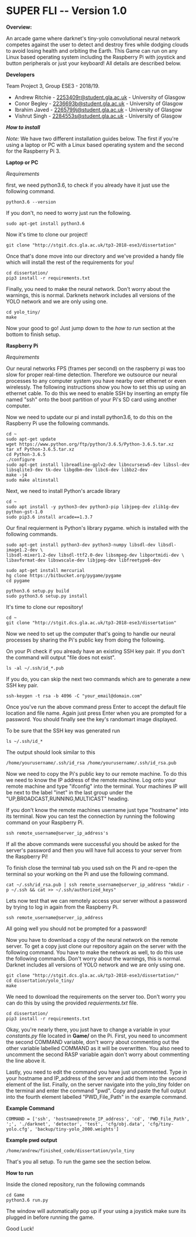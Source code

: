 # **SUPER FLI -- Version 1.0**


**Overview:**

An arcade game where darknet's tiny-yolo convolutional neural network competes against the user to detect and destroy fires while dodging clouds to avoid losing health and orbiting the Earth. This Game can run on any Linux based operating system including the Raspberry Pi with joystick and button peripherals or just your keyboard! All details are described below.


**Developers**

Team Project 3, Group ESE3 - 2018/19.

* Andrew Ritchie - 2253409r@student.gla.ac.uk - University of Glasgow
* Conor Begley   - 2236693b@student.gla.ac.uk - University of Glasgow
* Ibrahim Javed  - 2265799j@student.gla.ac.uk - University of Glasgow
* Vishrut Singh  - 2284553s@student.gla.ac.uk - University of Glasgow


***How to install***

*Note:*  We have two different installation guides below. The first if you're using a laptop or PC with a Linux based operating system and the second for the Raspberry Pi 3.




**Laptop or PC**

*Requirements*

first, we need python3.6, to check if you already have it just use the following command.

```
python3.6 --version
```

If you don't, no need to worry just run the following.
```
sudo apt-get install python3.6
```

Now it's time to clone our project!

```
git clone "http://stgit.dcs.gla.ac.uk/tp3-2018-ese3/dissertation"
```

Once that's done move into our directory and we've provided a handy file which will install the rest of the requirements for you!
```
cd dissertation/
pip3 install -r requirements.txt
```

Finally, you need to make the neural network. Don't worry about the warnings, this is normal. Darknets network includes all versions of the YOLO network and we are only using one.
```
cd yolo_tiny/
make
```
Now your good to go! Just jump down to the *how to run* section at the bottom to finish setup.




**Raspberry Pi**

*Requirements*

Our neural networks FPS (frames per second) on the raspberry pi was too slow for proper real-time detection. Therefore we outsource our neural processes to any computer system you have nearby over ethernet or even wirelessly. The following instructions show you how to set this up using an ethernet cable. To do this we need to enable SSH by inserting an empty file named "ssh" onto the boot partition of your Pi's SD card using another computer.

Now we need to update our pi and install python3.6, to do this on the Raspberry Pi use the following commands.
```
cd ~
sudo apt-get update
wget https://www.python.org/ftp/python/3.6.5/Python-3.6.5.tar.xz
tar xf Python-3.6.5.tar.xz
cd Python-3.6.5
./configure
sudo apt-get install libreadline-gplv2-dev libncursesw5-dev libssl-dev libsqlite3-dev tk-dev libgdbm-dev libc6-dev libbz2-dev
make -j4
sudo make altinstall
```

Next, we need to install Python's arcade library
```
cd ~
sudo apt install -y python3-dev python3-pip libjpeg-dev zlib1g-dev python-gst-1.0
sudo pip3.6 install arcade==1.3.7
```

Our final requierment is Python's library pygame. which is installed with the following commands.
```
sudo apt-get install python3-dev python3-numpy libsdl-dev libsdl-image1.2-dev \
libsdl-mixer1.2-dev libsdl-ttf2.0-dev libsmpeg-dev libportmidi-dev \
libavformat-dev libswscale-dev libjpeg-dev libfreetype6-dev

sudo apt-get install mercurial
hg clone https://bitbucket.org/pygame/pygame
cd pygame

python3.6 setup.py build
sudo python3.6 setup.py install
```

It's time to clone our repository!
```
cd ~
git clone "http://stgit.dcs.gla.ac.uk/tp3-2018-ese3/dissertation"
```


Now we need to set up the computer that's going to handle our neural processes by sharing the Pi's public key from doing the following.

On your Pi check if you already have an existing SSH key pair. If you don't the command will output "file does not exist".
```
ls -al ~/.ssh/id_*.pub
```

If you do, you can skip the next two commands which are to generate a new SSH key pair.
```
ssh-keygen -t rsa -b 4096 -C "your_email@domain.com"
```
Once you've run the above command press Enter to accept the default file location and file name. Again just press Enter when you are prompted for a password. You should finally see the key's randomart image displayed.

To be sure that the SSH key was generated run
```
ls ~/.ssh/id_*
```

The output should look similar to this
```
/home/yourusername/.ssh/id_rsa /home/yourusername/.ssh/id_rsa.pub
```

Now we need to copy the Pi's public key to our remote machine. To do this we need to know the IP address of the remote machine. Log onto your remote machine and type "ifconfig" into the terminal. Your machines IP will be next to the label "inet" in the last group under the "UP,BROADCAST,RUNNING,MULTICAST" heading.


If you don't know the remote machines username just type "hostname" into its terminal. Now you can test the connection by running the following command on your Raspberry Pi.
```
ssh remote_username@server_ip_address's
```
If all the above commands were successful you should be asked for the server's password and then you will have full access to your server from the Raspberry Pi!

To finish close the terminal tab you used ssh on the Pi and re-open the terminal so your working on the Pi and use the following command.
```
cat ~/.ssh/id_rsa.pub | ssh remote_username@server_ip_address "mkdir -p ~/.ssh && cat >> ~/.ssh/authorized_keys"
```

Lets now test that we can remotely access your server without a password by trying to log in again from the Raspberry Pi.

```
ssh remote_username@server_ip_address
```

All going well you should not be prompted for a password!

Now you have to download a copy of the neural network on the remote server. To get a copy just clone our repository again on the server with the following command. You have to make the network as well, to do this use the following commands. Don't worry about the warnings, this is normal. Darknet includes all versions of YOLO network and we are only using one.
```
git clone "http://stgit.dcs.gla.ac.uk/tp3-2018-ese3/dissertation/"
cd dissertation/yolo_tiny/
make
```

We need to download the requirements on the server too. Don't worry you can do this by using the provided *requierments.txt* file.
```
cd dissertation/
pip3 install -r requirements.txt
```

Okay, you're nearly there, you just have to change a variable in your *constants.py* file located in **Game/** on the Pi. First, you need to uncomment the second COMMAND variable, don't worry about commenting out the other variable labelled COMMAND as it will be overwritten. You also need to uncomment the second RASP variable again don't worry about commenting the line above it.

Lastly, you need to edit the command you have just uncommented. Type in your hostname and IP_address of the server and add them into the second element of the list. Finally, on the server navigate into the yolo_tiny folder on the terminal and enter the command "pwd". Copy and paste the full output into the fourth element labelled "PWD_File_Path" in the example command.

**Example Command**
```
COMMAND = ['ssh', 'hostname@remote_IP_address', 'cd', 'PWD_File_Path', ';', './darknet', 'detector', 'test', 'cfg/obj.data', 'cfg/tiny-yolo.cfg', 'backup/tiny-yolo_2000.weights']
```

**Example pwd output**
```
/home/andrew/finished_code/dissertation/yolo_tiny
```

That's you all setup. To run the game see the section below.




**How to run**

Inside the cloned repository, run the following commands
```
cd Game
python3.6 run.py
```

The window will automatically pop up if your using a joystick make sure its plugged in before running the game.


Good Luck!

